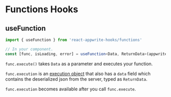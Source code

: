# Functions Hooks

## useFunction

```typescript
import { useFunction } from 'react-appwrite-hooks/functions'

// In your component.
const [func, isLoading, error] = useFunction<Data, ReturnData>(appwrite, functionId)
```

`func.execute()` takes `Data` as a parameter and executes your function.

`func.execution` is an [execution object](https://appwrite.io/docs/models/execution) that also has a `data` field which contains the deserialized json from the server, typed as `ReturnData`.

`func.execution` becomes available after you call `func.execute`.